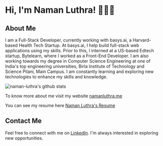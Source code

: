 # Hi, I'm Naman Luthra! 👨🏻‍💻

## About Me
I am a Full-Stack Developer, currently working with basys.ai, a Harvard-based Health Tech Startup. At basys.ai, I help build full-stack web applications using my skills. Prior to this, I interned at a US-based Edtech startup, Bytelearn, where I worked as a Front-End Developer. I am also working towards my degree in Computer Science Engineering at one of India's top engineering universities, Birla Institute of Technology and Science Pilani, Main Campus. I am constantly learning and exploring new technologies to enhance my skills and knowledge.

![naman-luthra's github stats](https://github-readme-stats.vercel.app/api?username=naman-luthra&show_icons=true&theme=radical&count_private=true)

To know more about me visit my website [namanluthra.me](https://namanluthra.me/)

You can see my resume here [Naman Luthra's Resume](https://drive.google.com/file/d/1mHrJTGdXRmvTNDGLak9CWZnVycNn1Y11/view?usp=sharing)

## Contact Me
Feel free to connect with me on [LinkedIn](https://www.linkedin.com/in/namanluthra/). I'm always interested in exploring new opportunities.
